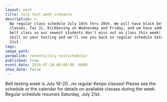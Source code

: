 ```yaml
---
layout: post
title: July test week schedule
description: >-
  No regular class schedule July 16th thru 20th. We will have black belt
  classes, Tai Ji, Kickboxing on Wednesday and Friday, and we have added a white
  belt class so our newest students don't miss out on class this week! Good
  skill on your testing and we'll see you back on regular schedule Saturday, the
  21st.
tags:
image_path:
permalink: /events/July-testschedule/
published: true
event_date: 2018-07-20 00:00:00 -0600
show_date: false
---
```


Belt testing week is July 16-20...no regular Kenpo classes! Please see the schedule or the calendar for details on available classes during the week. Regular schedule resumes Saturday, July 21st.&nbsp;
